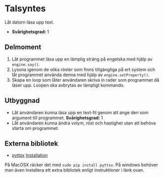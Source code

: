 # Talsyntes

Låt datorn läsa upp text.

- **Svårighetsgrad:** 1

## Delmoment

1. Låt programmet läsa upp en lämplig sträng på engelska med hjälp av `engine.say()`.
2. Lyssna igenom de olika röster som finns tillgängliga på ert system och låt programmet använda denna med hjälp av `engine.setProperty()`.
3. Skapa en loop som låter användaren skriva in rader som programmet då läser upp. Loopen ska avbrytas av lämpligt kommando.

## Utbyggnad

- Låt användaren kunna läsa upp en text-fil genom att ange den som argument till programmet. **Svårighetsgrad:** 1
- Låt användaren kunna ändra volym, röst och hastighet utan att behöva starta om programmet.

## Externa bibliotek

- [pyttsx](http://pyttsx.readthedocs.org/en/latest/engine.html)
[Installation](http://pyttsx.readthedocs.org/en/latest/install.html)

På MacOSX räcker det med `sudo pip install pyttsx`. På windows behöver man även installera ett extra bibliotek enligt instruktioner i länk ovan.